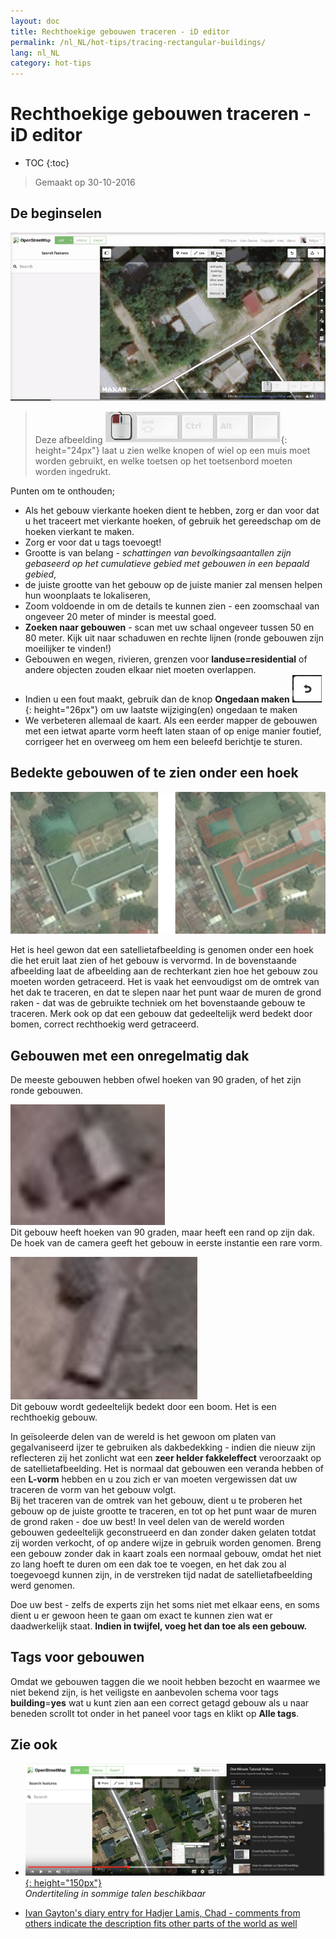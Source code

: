 ```yaml
---
layout: doc
title: Rechthoekige gebouwen traceren - iD editor
permalink: /nl_NL/hot-tips/tracing-rectangular-buildings/
lang: nl_NL
category: hot-tips
---
```


Rechthoekige gebouwen traceren - iD editor
============

- TOC
{:toc}

> Gemaakt op 30-10-2016   

De beginselen
----------

![Rectangular building][]  

> Deze afbeelding ![keymon]{: height="24px"} laat u zien welke knopen of wiel op een muis moet worden gebruikt, en welke toetsen op het toetsenbord moeten worden ingedrukt.  

Punten om te onthouden;  

- Als het gebouw vierkante hoeken dient te hebben, zorg er dan voor dat u het traceert met vierkante hoeken, of gebruik het gereedschap om de hoeken vierkant te maken.  
- Zorg er voor dat u tags toevoegt!  
- Grootte is van belang - *schattingen van bevolkingsaantallen zijn gebaseerd op het cumulatieve gebied met gebouwen in een bepaald gebied*,  
- de juiste grootte van het gebouw op de juiste manier zal mensen helpen hun woonplaats te lokaliseren,  
- Zoom voldoende in om de details te kunnen zien - een zoomschaal van ongeveer 20 meter of minder is meestal goed.  
- **Zoeken naar gebouwen** - scan met uw schaal ongeveer tussen 50 en 80 meter. Kijk uit naar schaduwen en rechte lijnen (ronde gebouwen zijn moeilijker te vinden!)  
- Gebouwen en wegen, rivieren, grenzen voor **landuse=residential** of andere objecten zouden elkaar niet moeten overlappen.  
- Indien u een fout maakt, gebruik dan de knop **Ongedaan maken** ![back arrow]{: height="26px"} om uw laatste wijziging(en) ongedaan te maken  
- We verbeteren allemaal de kaart. Als een eerder mapper de gebouwen met een ietwat aparte vorm heeft laten staan of op enige manier foutief, corrigeer het en overweeg om hem een beleefd berichtje te sturen.  

Bedekte gebouwen of te zien onder een hoek  
--------------------------------------

![building-obscured][]  

Het is heel gewon dat een satellietafbeelding is genomen onder een hoek die het eruit laat zien of het gebouw is vervormd. In de bovenstaande afbeelding laat de afbeelding aan de rechterkant zien hoe het gebouw zou moeten worden getraceerd. Het is vaak het eenvoudigst om de omtrek van het dak te traceren, en dat te slepen naar het punt waar de muren de grond raken - dat was de gebruikte techniek om het bovenstaande gebouw te traceren. Merk ook op dat een gebouw dat gedeeltelijk werd bedekt door bomen, correct rechthoekig werd getraceerd. 

Gebouwen met een onregelmatig dak
----------------------------
 
De meeste gebouwen hebben ofwel hoeken van 90 graden, of het zijn ronde gebouwen.  

![building-ridge][]  
Dit gebouw heeft hoeken van 90 graden, maar heeft een rand op zijn dak. De hoek van de camera geeft het gebouw in eerste instantie een rare vorm.  

![building-tree-ridge][]  
Dit gebouw wordt gedeeltelijk bedekt door een boom. Het is een rechthoekig gebouw.  

In geïsoleerde delen van de wereld is het gewoon om platen van gegalvaniseerd ijzer te gebruiken als dakbedekking - indien die nieuw zijn reflecteren zij het zonlicht wat een **zeer helder fakkeleffect** veroorzaakt op de satellietafbeelding. Het is normaal dat gebouwen een veranda hebben of een **L-vorm** hebben en u zou zich er van moeten vergewissen dat uw traceren de vorm van het gebouw volgt.  
Bij het traceren van de omtrek van het gebouw, dient u te proberen het gebouw op de juiste grootte te traceren, en tot op het punt waar de muren de grond raken - doe uw best! In veel delen van de wereld worden gebouwen gedeeltelijk geconstrueerd en dan zonder daken gelaten totdat zij worden verkocht, of op andere wijze in gebruik worden genomen. Breng een gebouw zonder dak in kaart zoals een normaal gebouw, omdat het niet zo lang hoeft te duren om een dak toe te voegen, en het dak zou al toegevoegd kunnen zijn, in de verstreken tijd nadat de satellietafbeelding werd genomen.  

Doe uw best - zelfs de experts zijn het soms niet met elkaar eens, en soms dient u er gewoon heen te gaan om exact te kunnen zien wat er daadwerkelijk staat. **Indien in twijfel, voeg het dan toe als een gebouw.**  

Tags voor gebouwen
-------------

Omdat we gebouwen taggen die we nooit hebben bezocht en waarmee we niet bekend zijn, is het veiligste en aanbevolen schema voor tags **building**=**yes** wat u kunt zien aan een correct getagd gebouw als u naar beneden scrollt tot onder in het paneel voor tags en klikt op **Alle tags**.

Zie ook  
---------

- [![building-video]{: height="150px"}](https://www.youtube.com/watch?v=VPJz-AucqF4&index=7&list=PLb9506_-6FMHZ3nwn9heri3xjQKrSq1hN "Humanitarian OpenStreetMap Team Tutorial Videos - Adding a Building to OpenStreetMap")  
*Ondertiteling in sommige talen beschikbaar*  

- [Ivan Gayton's diary entry for Hadjer Lamis, Chad - comments from others indicate the description fits other parts of the world as well](https://www.openstreetmap.org/user/IvanGayton/diary/38612)



[Rectangular building]: /images/hot-tips/rectangular_building.gif "Een rechthoekig gebouw traceren, de hoeken vierkant maken en tags toevoegen."
[keymon]:/images/hot-tips/keymon.png
[building-ridge]: /images/hot-tips/building-ridge.png
[back arrow]: /images/beginner/back-arrow.png
[building-tree-ridge]: /images/hot-tips/building-tree-ridge.png
[building-obscured]: /images/hot-tips/buildings-obscured-traced-1.png "Vóór & na - traceren van een gebouw, weergegeven onder een hoek"
[building-video]: /images/hot-tips/building-video.png "Humanitarian OpenStreetMap Team Tutorial Videos - Adding a Building to OpenStreetMap"
